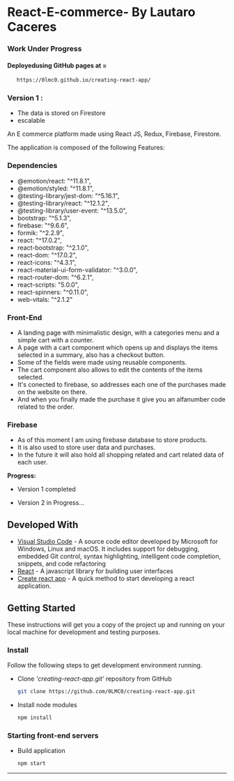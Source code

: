 # React-E-commerce- By Lautaro Caceres
### Work Under Progress

#### Deployedusing GitHub pages at =

  ```bash
     https://0lmc0.github.io/creating-react-app/
  ```


### Version 1 :
* The data is stored on Firestore
* escalable

An E commerce platform made using React JS, Redux, Firebase, Firestore.

The application is composed of the following Features:
### Dependencies
* @emotion/react: "^11.8.1",
* @emotion/styled: "^11.8.1",
* @testing-library/jest-dom: "^5.16.1",
* @testing-library/react: "^12.1.2",
* @testing-library/user-event: "^13.5.0",
* bootstrap: "^5.1.3",
* firebase: "^9.6.6",
* formik: "^2.2.9",
* react: "^17.0.2",
* react-bootstrap: "^2.1.0",
* react-dom: "^17.0.2",
* react-icons: "^4.3.1",
* react-material-ui-form-validator: "^3.0.0",
* react-router-dom: "^6.2.1",
* react-scripts: "5.0.0",
* react-spinners: "^0.11.0",
* web-vitals: "^2.1.2"
        
        
### Front-End
* A landing page with minimalistic design, with a categories menu and a simple cart with a counter.
* A page with a cart component which opens up and displays the items selected in a summary, also has a checkout button.
* Some of the fields were made using reusable components.
* The cart component also allows to edit the contents of the items selected.
* It's conected to firebase, so addresses each one of the purchases made on the website on there. 
* And when you finally made the purchase it give you an alfanumber code related to the order.


### Firebase

* As of this moment I am using firebase database to store products.
* It is also used to store user data and purchases.
* In the future it will also hold all shopping related and cart related data of each user.

**Progress:**
* Version 1 completed

* Version 2 in Progress...

## Developed With

* [Visual Studio Code](https://code.visualstudio.com/) - A source code editor developed by Microsoft for Windows, Linux and macOS. It includes support for debugging, embedded Git control, syntax highlighting, intelligent code completion, snippets, and code refactoring
* [React](https://reactjs.org/) - A javascript library for building user interfaces
* [Create react app](https://create-react-app.dev/) - A quick method to start developing a react application.

## Getting Started

These instructions will get you a copy of the project up and running on your local machine for development and testing purposes.

### Install

Follow the following steps to get development environment running.

* Clone _'creating-react-app.git'_ repository from GitHub

  ```bash
  git clone https://github.com/0LMC0/creating-react-app.git
  ```

* Install node modules

   ```bash
   npm install
   ```


### Starting front-end servers

* Build application

  ```bash
  npm start
  ```
---

